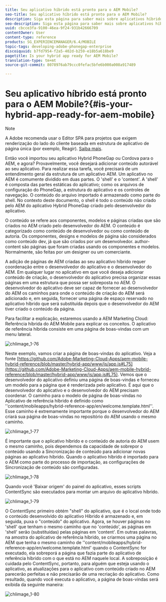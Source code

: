 ```yaml
---
title: Seu aplicativo híbrido está pronto para o AEM Mobile?
seo-title: Seu aplicativo híbrido está pronto para o AEM Mobile?
description: Siga esta página para saber mais sobre aplicativos híbridos. Um aplicativo no AEM é comumente dividido em duas partes. O 'shell' e o 'content' e esta página fornecem mais informações sobre estes tópicos.
seo-description: Siga esta página para saber mais sobre aplicativos híbridos. Um aplicativo no AEM é comumente dividido em duas partes. O 'shell' e o 'content' e esta página fornecem mais informações sobre estes tópicos.
uuid: cbcce3fa-9100-46ea-9f24-931b42666709
contentOwner: User
content-type: reference
products: SG_EXPERIENCEMANAGER/6.4/MOBILE
topic-tags: developing-adobe-phonegap-enterprise
discoiquuid: b7fd7954-f2a5-402d-b259-e18b5a618be9
pagetitle: Is your hybrid app ready for AEM Mobile?
translation-type: tm+mt
source-git-commit: 8078976ab79ccc0fefac5bfe6b000a008a917489

---
```



# Seu aplicativo híbrido está pronto para o AEM Mobile?{#is-your-hybrid-app-ready-for-aem-mobile}

>[!NOTE]
>
>A Adobe recomenda usar o Editor SPA para projetos que exigem renderização do lado do cliente baseada em estrutura de aplicativo de página única (por exemplo, Reagir). [Saiba mais](/help/sites-developing/spa-overview.md).

Então você importou seu aplicativo Hybrid PhoneGap ou Cordova para o AEM, e agora? Provavelmente, você desejará adicionar conteúdo autorável ao seu aplicativo. Para realizar essa tarefa, você precisará de um entendimento geral da estrutura de um aplicativo AEM. Um aplicativo no AEM é comumente dividido em duas partes. O &#39;shell&#39; e o &#39;content&#39;. A &#39;shell&#39; é composta das partes estáticas do aplicativo; como os arquivos de configuração do PhoneGap, a estrutura do aplicativo e os controles de navegação. O conteúdo do arquivo importado é armazenado como parte do shell. No contexto deste documento, o shell é todo o conteúdo não criado pelo AEM do aplicativo Hybrid PhoneGap criado pelo desenvolvedor do aplicativo.

O conteúdo se refere aos componentes, modelos e páginas criadas que são criados no AEM criado pelo desenvolvedor do AEM. O conteúdo é categorizado como conteúdo de desenvolvedor ou como conteúdo de autoria. Os componentes, designs e modelos de página são considerados como conteúdo dev, já que são criados por um desenvolvedor. author-content são páginas que foram criadas usando os componentes e modelos. Normalmente, são feitas por um designer ou um comerciante.

A adição de páginas de AEM criadas ao seu aplicativo híbrido requer coordenação entre o desenvolvedor do aplicativo e o desenvolvedor do AEM. Em qualquer lugar no aplicativo em que você deseja adicionar conteúdo de criação, o desenvolvedor do aplicativo precisa organizar essas páginas em uma estrutura que possa ser sobreposta no AEM. O desenvolvedor do aplicativo deve ser capaz de fornecer ao desenvolvedor do AEM os caminhos para onde o conteúdo de criação do AEM será adicionado e, em seguida, fornecer uma página de espaço reservado no aplicativo híbrido que será substituída depois que o desenvolvedor do AEM tiver criado o conteúdo da página.

Para facilitar a explicação, estaremos usando a AEM Marketing Cloud: Referência híbrida do AEM Mobile para explicar os conceitos. O aplicativo de referência híbrida consiste em uma página de boas-vindas com um menu lateral.

![chlimage_1-76](assets/chlimage_1-76.png)

Neste exemplo, vamos criar a página de boas-vindas do aplicativo. Veja a fonte [https://github.com/Adobe-Marketing-Cloud-Apps/aem-mobile-hybrid-reference/blob/master/hybrid-app/www/js/app.js#L75](https://github.com/Adobe-Marketing-Cloud-Apps/aem-mobile-hybrid-reference/blob/master/hybrid-app/www/js/app.js#L75). Vemos que o desenvolvedor do aplicativo definiu uma página de boas-vindas e forneceu um modelo para a página que é renderizada pelo aplicativo. É aqui que o desenvolvedor do aplicativo e o desenvolvedor do AEM precisam coordenar. O caminho para o modelo de página de boas-vindas no Aplicativo de referência híbrido é definido como &#39;&#39;content/mobileapps/hybrid-reference-app/en/welcome.template.html&#39;&#39;. Esse caminho é extremamente importante porque o desenvolvedor do AEM criará sua página de boas-vindas no repositório do AEM usando o mesmo caminho.

![chlimage_1-77](assets/chlimage_1-77.png)

É importante que o aplicativo híbrido e o conteúdo de autoria do AEM usem o mesmo caminho, pois dependemos da capacidade de sobrepor o conteúdo usando a Sincronização de conteúdo para adicionar novas páginas ao aplicativo híbrido. Quando o aplicativo híbrido é importado para o AEM como parte do processo de importação, as configurações de Sincronização de conteúdo são configuradas.

![chlimage_1-78](assets/chlimage_1-78.png)

Quando você &#39;Baixar origem&#39; do painel do aplicativo, esses scripts ContentSync são executados para montar um arquivo do aplicativo híbrido.

![chlimage_1-79](assets/chlimage_1-79.png)

O ContentSync primeiro obtém &quot;shell&quot; do aplicativo, que é o local onde todo o conteúdo desenvolvido do aplicativo Híbrido é armazenado e, em seguida, puxa o &quot;conteúdo&quot; do aplicativo. Agora, se houver páginas no &#39;shell&#39; que tenham o mesmo caminho que no &#39;conteúdo&#39;, as páginas em &#39;shell&#39; serão (substituídas) pelas páginas em &#39;content&#39;. Em outras palavras, na amostra do aplicativo de referência híbrido, se criarmos uma página no AEM que tenha o mesmo caminho de &#39;&#39;content/mobileapps/hybrid-reference-app/en/welcome.template.html&#39; quando o ContentSync for executado, ela sobreporá a página que fazia parte do aplicativo de referência híbrido com o que está no AEM naquele local. A sobreposição é cuidada pelo ContentSync, portanto, para alguém que esteja usando o aplicativo, as atualizações para o aplicativo com conteúdo criado no AEM parecerão perfeitas e não precisarão de uma recriação do aplicativo. Como resultado, quando você executa o aplicativo, a página de boas-vindas será exibida da seguinte maneira:

![chlimage_1-80](assets/chlimage_1-80.png)
